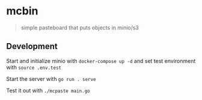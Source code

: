 # mcbin
> simple pasteboard that puts objects in minio/s3

## Development
Start and initialize minio with `docker-compose up -d` and set test environment with `source .env.test`

Start the server with `go run . serve`

Test it out with `./mcpaste main.go`
